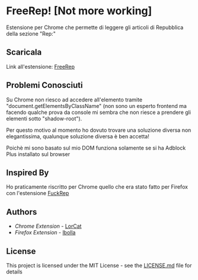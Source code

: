 # FreeRep! [Not more working]
Estensione per Chrome che permette di leggere gli articoli di Repubblica della sezione "Rep:" 

## Scaricala

Link all'estensione: [FreeRep](https://chrome.google.com/webstore/detail/freerep/aejgffdcnldbchplgleoedhhblfeidmo)

## Problemi Conosciuti
Su Chrome non riesco ad accedere all'elemento tramite "document.getElementsByClassName" (non sono un esperto frontend ma facendo qualche prova da console mi sembra che non riesce a prendere gli elementi sotto "shadow-root").
 
Per questo motivo al momento ho dovuto trovare una soluzione diversa non elegantissima, qualunque soluzione diversa è ben accetta!

Poichè mi sono basato sul mio DOM funziona solamente se si ha Adblock Plus installato sul browser
## Inspired By
Ho praticamente riscritto per Chrome quello che era stato fatto per Firefox con l'estensione [FuckRep](https://addons.mozilla.org/it/firefox/addon/fuckrep/)

## Authors

* *Chrome Extension* - [LorCat](https://github.com/LorCat9)
* *Firefox Extension* - [lbolla](https://github.com/lbolla)
## License

This project is licensed under the MIT License - see the [LICENSE.md](LICENSE.md) file for details

